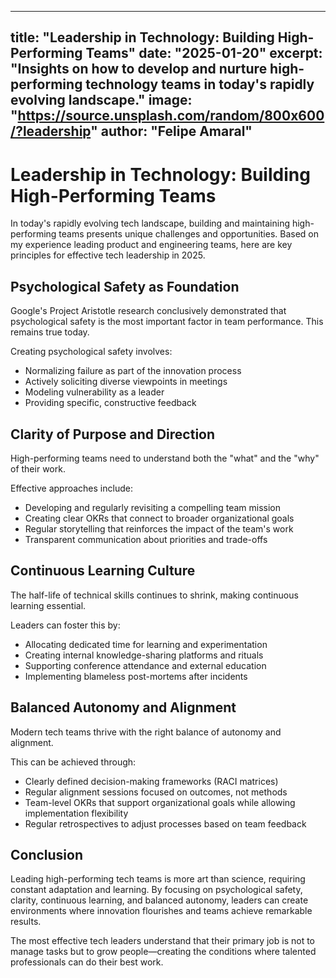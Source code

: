 
---
title: "Leadership in Technology: Building High-Performing Teams"
date: "2025-01-20"
excerpt: "Insights on how to develop and nurture high-performing technology teams in today's rapidly evolving landscape."
image: "https://source.unsplash.com/random/800x600/?leadership"
author: "Felipe Amaral"
---

# Leadership in Technology: Building High-Performing Teams

In today's rapidly evolving tech landscape, building and maintaining high-performing teams presents unique challenges and opportunities. Based on my experience leading product and engineering teams, here are key principles for effective tech leadership in 2025.

## Psychological Safety as Foundation

Google's Project Aristotle research conclusively demonstrated that psychological safety is the most important factor in team performance. This remains true today.

Creating psychological safety involves:

- Normalizing failure as part of the innovation process
- Actively soliciting diverse viewpoints in meetings
- Modeling vulnerability as a leader
- Providing specific, constructive feedback

## Clarity of Purpose and Direction

High-performing teams need to understand both the "what" and the "why" of their work.

Effective approaches include:

- Developing and regularly revisiting a compelling team mission
- Creating clear OKRs that connect to broader organizational goals
- Regular storytelling that reinforces the impact of the team's work
- Transparent communication about priorities and trade-offs

## Continuous Learning Culture

The half-life of technical skills continues to shrink, making continuous learning essential.

Leaders can foster this by:

- Allocating dedicated time for learning and experimentation
- Creating internal knowledge-sharing platforms and rituals
- Supporting conference attendance and external education
- Implementing blameless post-mortems after incidents

## Balanced Autonomy and Alignment

Modern tech teams thrive with the right balance of autonomy and alignment.

This can be achieved through:

- Clearly defined decision-making frameworks (RACI matrices)
- Regular alignment sessions focused on outcomes, not methods
- Team-level OKRs that support organizational goals while allowing implementation flexibility
- Regular retrospectives to adjust processes based on team feedback

## Conclusion

Leading high-performing tech teams is more art than science, requiring constant adaptation and learning. By focusing on psychological safety, clarity, continuous learning, and balanced autonomy, leaders can create environments where innovation flourishes and teams achieve remarkable results.

The most effective tech leaders understand that their primary job is not to manage tasks but to grow people—creating the conditions where talented professionals can do their best work.
